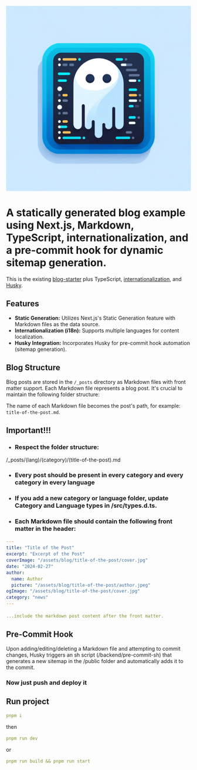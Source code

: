 ![Ghosty Logo](https://github.com/elleeffe/ghosty-next-blog-starter-kit/blob/main/ghosty-logo.webp?raw=true)

# A statically generated blog example using Next.js, Markdown, TypeScript, internationalization, and a pre-commit hook for dynamic sitemap generation.

This is the existing [blog-starter](https://github.com/vercel/next.js/tree/canary/examples/blog-starter) 
plus TypeScript, [internationalization](https://nextjs.org/docs/app/building-your-application/routing/internationalization), and [Husky](https://github.com/typicode/husky).

## Features
- **Static Generation:** Utilizes Next.js's Static Generation feature with Markdown files as the data source.
- **Internationalization (i18n):** Supports multiple languages for content localization.
- **Husky Integration:** Incorporates Husky for pre-commit hook automation (sitemap generation).

## Blog Structure
Blog posts are stored in the `/_posts` directory as Markdown files with front matter support. 
Each Markdown file represents a blog post. It's crucial to maintain the following folder structure:

The name of each Markdown file becomes the post's path, for example: `title-of-the-post.md`.

## Important!!!
- ### Respect the folder structure:
/_posts/(lang)/(category)/(title-of-the-post).md
- ### Every post should be present in every category and every category in every language
- ### If you add a new category or language folder, update Category and Language types in /src/types.d.ts.
- ### Each Markdown file should contain the following front matter in the header:
```yaml
---
title: "Title of the Post"
excerpt: "Excerpt of the Post"
coverImage: "/assets/blog/title-of-the-post/cover.jpg"
date: "2024-02-27"
author:
  name: Author
  picture: "/assets/blog/title-of-the-post/author.jpeg"
ogImage: "/assets/blog/title-of-the-post/cover.jpg"
category: "news"
---

...include the markdown post content after the front matter.
```

## Pre-Commit Hook
Upon adding/editing/deleting a Markdown file and attempting to commit changes, Husky triggers an sh script (/backend/pre-commit-sh) that generates a new sitemap in the /public folder and automatically adds it to the commit.

### Now just push and deploy it

## Run project
```yaml
pnpm i
```

then

```yaml
pnpm run dev
```

or
```yaml
pnpm run build && pnpm run start
```
